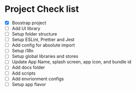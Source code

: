 # Project Check list

- [x] Boostrap project
- [ ] Add UI library
- [ ] Setup folder structure
- [ ] Setup ESLint, Prettier and Jest
- [ ] Add config for absolute import
- [ ] Setup i18n
- [ ] Setup global libraries and stores
- [ ] Update App Name, splash screen, app icon, and bundle id
- [ ] Add docs folder
- [ ] Add scripts
- [ ] Add envrionment configs
- [ ] Setup app flavor
